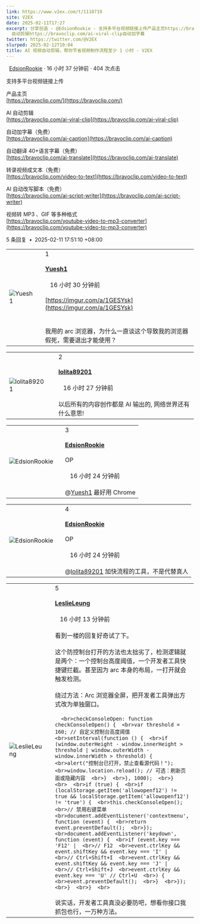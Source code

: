 ```yaml
---
link: https://www.v2ex.com/t/1110719
site: V2EX
date: 2025-02-11T17:27
excerpt: 分享创造 - @EdsionRookie - 支持多平台视频链接上传产品主页https://bravoclip.com/AI
  自动剪辑https://bravoclip.com/ai-viral-clip自动加字幕
twitter: https://twitter.com/@V2EX
slurped: 2025-02-12T10:04
title: AI 视频自动剪辑，帮你节省视频制作流程至少 1 小时 - V2EX
---
```


  [EdsionRookie](/member/EdsionRookie) · 16 小时 37 分钟前 · 404 次点击

支持多平台视频链接上传  
  
产品主页  
[https://bravoclip.com/](https://bravoclip.com/)  
  
AI 自动剪辑  
[https://bravoclip.com/ai-viral-clip](https://bravoclip.com/ai-viral-clip)  
  
自动加字幕（免费）  
[https://bravoclip.com/ai-caption](https://bravoclip.com/ai-caption)  
  
自动翻译 40+语言字幕（免费）  
[https://bravoclip.com/ai-translate](https://bravoclip.com/ai-translate)  
  
转录视频成文本（免费）  
[https://bravoclip.com/video-to-text](https://bravoclip.com/video-to-text)  
  
AI 自动改写脚本（免费）  
[https://bravoclip.com/ai-script-writer](https://bravoclip.com/ai-script-writer)  
  
视频转 MP3 、GIF 等多种格式  
[https://bravoclip.com/youtube-video-to-mp3-converter](https://bravoclip.com/youtube-video-to-mp3-converter)


5 条回复  **•**  2025-02-11 17:51:10 +08:00

|   |   |   |
|---|---|---|
|![Yuesh1](https://cdn.v2ex.com/avatar/9231/75d6/502736_normal.png?m=1715335569)||1<br><br>**[Yuesh1](/member/Yuesh1)**  <br><br>   16 小时 30 分钟前<br><br>[https://imgur.com/a/1GESYsk](https://imgur.com/a/1GESYsk)  <br>  <br>  <br>我用的 arc 浏览器，为什么一直谈这个导致我的浏览器假死，需要退出才能使用？|

|   |   |   |
|---|---|---|
|![lolita89201](https://cdn.v2ex.com/gravatar/0fdd297563fae90f8429b7b508d0d5ed?s=48&d=retro)||2<br><br>**[lolita89201](/member/lolita89201)**  <br><br>   16 小时 27 分钟前<br><br>以后所有的内容创作都是 AI 输出的, 网络世界还有什么意思!|

|   |   |   |
|---|---|---|
|![EdsionRookie](https://cdn.v2ex.com/gravatar/aba393373a74048689fcb9197d993c89?s=48&d=retro)||3<br><br>**[EdsionRookie](/member/EdsionRookie)**  <br><br>OP<br><br>   16 小时 24 分钟前<br><br>@[Yuesh1](/member/Yuesh1) 最好用 Chrome|

|   |   |   |
|---|---|---|
|![EdsionRookie](https://cdn.v2ex.com/gravatar/aba393373a74048689fcb9197d993c89?s=48&d=retro)||4<br><br>**[EdsionRookie](/member/EdsionRookie)**  <br><br>OP<br><br>   16 小时 24 分钟前<br><br>@[lolita89201](/member/lolita89201) 加快流程的工具，不是代替真人|

|   |   |   |
|---|---|---|
|![LeslieLeung](https://cdn.v2ex.com/avatar/18ac/40b8/489265_normal.png?m=1706030470)||5<br><br>**[LeslieLeung](/member/LeslieLeung)**  <br><br>   16 小时 13 分钟前<br><br>看到一楼的回复好奇试了下。  <br>  <br>这个防控制台打开的方法也太拙劣了，检测逻辑就是两个：一个控制台高度阈值，一个开发者工具快捷键拦截。甚至因为 arc 本身的布局，一打开就会触发检测。  <br>  <br>绕过方法：Arc 浏览器全屏，把开发者工具弹出方式改为单独窗口。  <br>  <br>```  <br>checkConsoleOpen: function checkConsoleOpen() {  <br>var threshold = 160; // 自定义控制台高度阈值  <br>setInterval(function () {  <br>if (window.outerHeight - window.innerHeight > threshold \| window.outerWidth - window.innerWidth > threshold) {  <br>alert("控制台已打开，禁止查看源代码！");  <br>window.location.reload(); // 可选：刷新页面或隐藏内容  <br>}  <br>}, 1000);  <br>}  <br>  <br>if (true) {  <br>if (localStorage.getItem('allowopenf12') != true && localStorage.getItem('allowopenf12') != 'true') {  <br>this.checkConsoleOpen();  <br>// 禁用右键菜单  <br>document.addEventListener('contextmenu', function (event) {  <br>return event.preventDefault();  <br>});  <br>document.addEventListener('keydown', function (event) {  <br>if (event.key === 'F12' \|  <br>// F12  <br>event.ctrlKey && event.shiftKey && event.key === 'I' \|  <br>// Ctrl+Shift+I  <br>event.ctrlKey && event.shiftKey && event.key === 'J' \|  <br>// Ctrl+Shift+J  <br>event.ctrlKey && event.key === 'U' // Ctrl+U  <br>) {  <br>event.preventDefault();  <br>}  <br>});  <br>}  <br>}  <br>```  <br>  <br>说实话，开发者工具真没必要防吧，想看你接口我抓包也行，一万种方法。|
